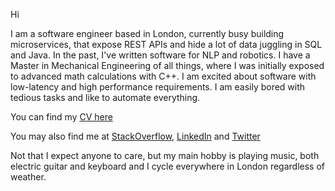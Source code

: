 Hi

I am a software engineer based in London, currently busy building microservices, that expose REST APIs and
hide a lot of data juggling in SQL and Java. In the past, I've written software for NLP and robotics.
I have a Master in Mechanical Engineering of all things, where I was initially exposed to
advanced math calculations with C++. I am excited about software with low-latency and high performance requirements.
I am easily bored with tedious tasks and like to automate everything.

You can find my [CV here](ManosNikolaidisCV.md)

You may also find me at [StackOverflow](http://stackoverflow.com/users/1413133/manos-nikolaidis),
[LinkedIn](https://www.linkedin.com/in/manosnikolaidis/) and [Twitter](https://twitter.com/shadowmanos)

Not that I expect anyone to care, but my main hobby is playing music, both electric guitar and keyboard and
I cycle everywhere in London regardless of weather.
